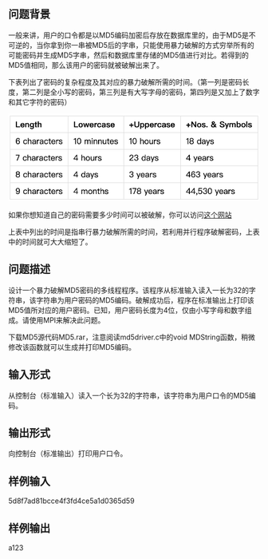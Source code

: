## 问题背景

一般来讲，用户的口令都是以MD5编码加密后存放在数据库里的，由于MD5是不可逆的，当你拿到你一串被MD5后的字串，只能使用暴力破解的方式穷举所有的可能密码并生成MD5字串，然后和数据库里存储的MD5值进行对比。若得到的MD5值相同，那么该用户的密码就被破解出来了。

下表列出了密码的复杂程度及其对应的暴力破解所需的时间。（第一列是密码长度，第二列是全小写的密码，第三列是有大写字母的密码，第四列是又加上了数字和其它字符的密码）

![md5_1.png](../assets/md5_1.png)

如果你想知道自己的密码需要多少时间可以被破解，你可以访问[这个网站](http://howsecureismypassword.net/)

上表中列出的时间是指串行暴力破解所需的时间，若利用并行程序破解密码，上表中的时间就可大大缩短了。

## 问题描述

设计一个暴力破解MD5密码的多线程程序。该程序从标准输入读入一长为32的字符串，该字符串为用户密码的MD5编码。破解成功后，程序在标准输出上打印该MD5值所对应的用户密码。已知，用户密码长度为4位，仅由小写字母和数字组成。请使用MPI来解决此问题。

下载MD5源代码MD5.rar，注意阅读md5driver.c中的void MDString函数，稍微修改该函数就可以生成并打印MD5编码。

## 输入形式

从控制台（标准输入）读入一个长为32的字符串，该字符串为用户口令的MD5编码。

## 输出形式

向控制台（标准输出）打印用户口令。

## 样例输入

5d8f7ad81bcce4f3fd4ce5a1d0365d59

## 样例输出

a123